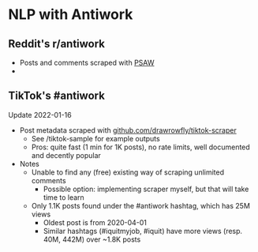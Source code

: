 # NLP with Antiwork

## Reddit's r/antiwork

- Posts and comments scraped with [PSAW](https://psaw.readthedocs.io/en/latest)
- 

## TikTok's #antiwork

Update 2022-01-16

- Post metadata scraped with [github.com/drawrowfly/tiktok-scraper](https://github.com/drawrowfly/tiktok-scraper)
	- See /tiktok-sample for example outputs
	- Pros: quite fast (1 min for 1K posts), no rate limits, well documented and decently popular
- Notes
	- Unable to find any (free) existing way of scraping unlimited comments 
		- Possible option: implementing scraper myself, but that will take time to learn
	- Only 1.1K posts found under the #antiwork hashtag, which has 25M views
		- Oldest post is from 2020-04-01
		- Similar hashtags (#iquitmyjob, #iquit) have more views (resp. 40M, 442M) over ~1.8K posts
